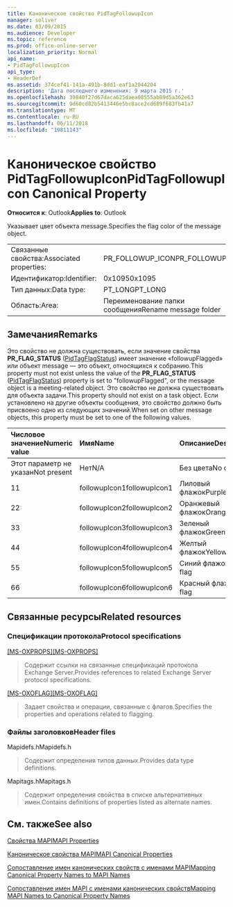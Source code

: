 ```yaml
---
title: Каноническое свойство PidTagFollowupIcon
manager: soliver
ms.date: 03/09/2015
ms.audience: Developer
ms.topic: reference
ms.prod: office-online-server
localization_priority: Normal
api_name:
- PidTagFollowupIcon
api_type:
- HeaderDef
ms.assetid: 374cef41-141a-491b-8dd1-eaf1a2044204
description: 'Дата последнего изменения: 9 марта 2015 г.'
ms.openlocfilehash: 39840f27d67daca625daea08555ab89d5a362e63
ms.sourcegitcommit: 9d60cd82b5413446e5bc8ace2cd689f683fb41a7
ms.translationtype: MT
ms.contentlocale: ru-RU
ms.lasthandoff: 06/11/2018
ms.locfileid: "19811143"
---
```

# <a name="pidtagfollowupicon-canonical-property"></a><span data-ttu-id="a0546-103">Каноническое свойство PidTagFollowupIcon</span><span class="sxs-lookup"><span data-stu-id="a0546-103">PidTagFollowupIcon Canonical Property</span></span>

  
  
<span data-ttu-id="a0546-104">**Относится к**: Outlook</span><span class="sxs-lookup"><span data-stu-id="a0546-104">**Applies to**: Outlook</span></span> 
  
<span data-ttu-id="a0546-105">Указывает цвет объекта message.</span><span class="sxs-lookup"><span data-stu-id="a0546-105">Specifies the flag color of the message object.</span></span>
  
|||
|:-----|:-----|
|<span data-ttu-id="a0546-106">Связанные свойства:</span><span class="sxs-lookup"><span data-stu-id="a0546-106">Associated properties:</span></span>  <br/> |<span data-ttu-id="a0546-107">PR_FOLLOWUP_ICON</span><span class="sxs-lookup"><span data-stu-id="a0546-107">PR_FOLLOWUP_ICON</span></span>  <br/> |
|<span data-ttu-id="a0546-108">Идентификатор:</span><span class="sxs-lookup"><span data-stu-id="a0546-108">Identifier:</span></span>  <br/> |<span data-ttu-id="a0546-109">0x1095</span><span class="sxs-lookup"><span data-stu-id="a0546-109">0x1095</span></span>  <br/> |
|<span data-ttu-id="a0546-110">Тип данных:</span><span class="sxs-lookup"><span data-stu-id="a0546-110">Data type:</span></span>  <br/> |<span data-ttu-id="a0546-111">PT_LONG</span><span class="sxs-lookup"><span data-stu-id="a0546-111">PT_LONG</span></span>  <br/> |
|<span data-ttu-id="a0546-112">Область:</span><span class="sxs-lookup"><span data-stu-id="a0546-112">Area:</span></span>  <br/> |<span data-ttu-id="a0546-113">Переименование папки сообщения</span><span class="sxs-lookup"><span data-stu-id="a0546-113">Rename message folder</span></span>  <br/> |
   
## <a name="remarks"></a><span data-ttu-id="a0546-114">Замечания</span><span class="sxs-lookup"><span data-stu-id="a0546-114">Remarks</span></span>

<span data-ttu-id="a0546-115">Это свойство не должна существовать, если значение свойства **PR_FLAG_STATUS** ([PidTagFlagStatus](pidtagflagstatus-canonical-property.md)) имеет значение «followupFlagged» или объект message — это объект, относящихся к собранию.</span><span class="sxs-lookup"><span data-stu-id="a0546-115">This property must not exist unless the value of the **PR_FLAG_STATUS** ([PidTagFlagStatus](pidtagflagstatus-canonical-property.md)) property is set to "followupFlagged", or the message object is a meeting-related object.</span></span> <span data-ttu-id="a0546-116">Это свойство не должна существовать для объекта задачи.</span><span class="sxs-lookup"><span data-stu-id="a0546-116">This property should not exist on a task object.</span></span> <span data-ttu-id="a0546-117">Если установлено на другие объекты сообщения, это свойство должно быть присвоено одно из следующих значений.</span><span class="sxs-lookup"><span data-stu-id="a0546-117">When set on other message objects, this property must be set to one of the following values.</span></span>
  
|<span data-ttu-id="a0546-118">**Числовое значение**</span><span class="sxs-lookup"><span data-stu-id="a0546-118">**Numeric value**</span></span>|<span data-ttu-id="a0546-119">**Имя**</span><span class="sxs-lookup"><span data-stu-id="a0546-119">**Name**</span></span>|<span data-ttu-id="a0546-120">**Описание**</span><span class="sxs-lookup"><span data-stu-id="a0546-120">**Description**</span></span>|
|:-----|:-----|:-----|
|<span data-ttu-id="a0546-121">Этот параметр не указан</span><span class="sxs-lookup"><span data-stu-id="a0546-121">Not present</span></span>  <br/> |<span data-ttu-id="a0546-122">Нет</span><span class="sxs-lookup"><span data-stu-id="a0546-122">N/A</span></span>  <br/> |<span data-ttu-id="a0546-123">Без цвета</span><span class="sxs-lookup"><span data-stu-id="a0546-123">No color</span></span>  <br/> |
|<span data-ttu-id="a0546-124">1</span><span class="sxs-lookup"><span data-stu-id="a0546-124">1</span></span>  <br/> |<span data-ttu-id="a0546-125">followupIcon1</span><span class="sxs-lookup"><span data-stu-id="a0546-125">followupIcon1</span></span>  <br/> |<span data-ttu-id="a0546-126">Лиловый флажок</span><span class="sxs-lookup"><span data-stu-id="a0546-126">Purple flag</span></span>  <br/> |
|<span data-ttu-id="a0546-127">2</span><span class="sxs-lookup"><span data-stu-id="a0546-127">2</span></span>  <br/> |<span data-ttu-id="a0546-128">followupIcon2</span><span class="sxs-lookup"><span data-stu-id="a0546-128">followupIcon2</span></span>  <br/> |<span data-ttu-id="a0546-129">Оранжевый флажок</span><span class="sxs-lookup"><span data-stu-id="a0546-129">Orange flag</span></span>  <br/> |
|<span data-ttu-id="a0546-130">3</span><span class="sxs-lookup"><span data-stu-id="a0546-130">3</span></span>  <br/> |<span data-ttu-id="a0546-131">followupIcon3</span><span class="sxs-lookup"><span data-stu-id="a0546-131">followupIcon3</span></span>  <br/> |<span data-ttu-id="a0546-132">Зеленый флажок</span><span class="sxs-lookup"><span data-stu-id="a0546-132">Green flag</span></span>  <br/> |
|<span data-ttu-id="a0546-133">4</span><span class="sxs-lookup"><span data-stu-id="a0546-133">4</span></span>  <br/> |<span data-ttu-id="a0546-134">followupIcon4</span><span class="sxs-lookup"><span data-stu-id="a0546-134">followupIcon4</span></span>  <br/> |<span data-ttu-id="a0546-135">Желтый флажок</span><span class="sxs-lookup"><span data-stu-id="a0546-135">Yellow flag</span></span>  <br/> |
|<span data-ttu-id="a0546-136">5</span><span class="sxs-lookup"><span data-stu-id="a0546-136">5</span></span>  <br/> |<span data-ttu-id="a0546-137">followupIcon5</span><span class="sxs-lookup"><span data-stu-id="a0546-137">followupIcon5</span></span>  <br/> |<span data-ttu-id="a0546-138">Синий флажок</span><span class="sxs-lookup"><span data-stu-id="a0546-138">Blue flag</span></span>  <br/> |
|<span data-ttu-id="a0546-139">6</span><span class="sxs-lookup"><span data-stu-id="a0546-139">6</span></span>  <br/> |<span data-ttu-id="a0546-140">followupIcon6</span><span class="sxs-lookup"><span data-stu-id="a0546-140">followupIcon6</span></span>  <br/> |<span data-ttu-id="a0546-141">Красный флажок</span><span class="sxs-lookup"><span data-stu-id="a0546-141">Red flag</span></span>  <br/> |
   
## <a name="related-resources"></a><span data-ttu-id="a0546-142">Связанные ресурсы</span><span class="sxs-lookup"><span data-stu-id="a0546-142">Related resources</span></span>

### <a name="protocol-specifications"></a><span data-ttu-id="a0546-143">Спецификации протокола</span><span class="sxs-lookup"><span data-stu-id="a0546-143">Protocol specifications</span></span>

<span data-ttu-id="a0546-144">[[MS-OXPROPS]](http://msdn.microsoft.com/library/f6ab1613-aefe-447d-a49c-18217230b148%28Office.15%29.aspx)</span><span class="sxs-lookup"><span data-stu-id="a0546-144">[[MS-OXPROPS]](http://msdn.microsoft.com/library/f6ab1613-aefe-447d-a49c-18217230b148%28Office.15%29.aspx)</span></span>
  
> <span data-ttu-id="a0546-145">Содержит ссылки на связанные спецификаций протокола Exchange Server.</span><span class="sxs-lookup"><span data-stu-id="a0546-145">Provides references to related Exchange Server protocol specifications.</span></span>
    
<span data-ttu-id="a0546-146">[[MS-OXOFLAG]](http://msdn.microsoft.com/library/f1e50be4-ed30-4c2a-b5cb-8ff3aaaf9b91%28Office.15%29.aspx)</span><span class="sxs-lookup"><span data-stu-id="a0546-146">[[MS-OXOFLAG]](http://msdn.microsoft.com/library/f1e50be4-ed30-4c2a-b5cb-8ff3aaaf9b91%28Office.15%29.aspx)</span></span>
  
> <span data-ttu-id="a0546-147">Задает свойства и операции, связанные с флагов.</span><span class="sxs-lookup"><span data-stu-id="a0546-147">Specifies the properties and operations related to flagging.</span></span>
    
### <a name="header-files"></a><span data-ttu-id="a0546-148">Файлы заголовков</span><span class="sxs-lookup"><span data-stu-id="a0546-148">Header files</span></span>

<span data-ttu-id="a0546-149">Mapidefs.h</span><span class="sxs-lookup"><span data-stu-id="a0546-149">Mapidefs.h</span></span>
  
> <span data-ttu-id="a0546-150">Содержит определения типов данных.</span><span class="sxs-lookup"><span data-stu-id="a0546-150">Provides data type definitions.</span></span>
    
<span data-ttu-id="a0546-151">Mapitags.h</span><span class="sxs-lookup"><span data-stu-id="a0546-151">Mapitags.h</span></span>
  
> <span data-ttu-id="a0546-152">Содержит определения свойства в списке альтернативных имен.</span><span class="sxs-lookup"><span data-stu-id="a0546-152">Contains definitions of properties listed as alternate names.</span></span>
    
## <a name="see-also"></a><span data-ttu-id="a0546-153">См. также</span><span class="sxs-lookup"><span data-stu-id="a0546-153">See also</span></span>



[<span data-ttu-id="a0546-154">Свойства MAPI</span><span class="sxs-lookup"><span data-stu-id="a0546-154">MAPI Properties</span></span>](mapi-properties.md)
  
[<span data-ttu-id="a0546-155">Каноническое свойства MAPI</span><span class="sxs-lookup"><span data-stu-id="a0546-155">MAPI Canonical Properties</span></span>](mapi-canonical-properties.md)
  
[<span data-ttu-id="a0546-156">Сопоставление имен канонических свойств с именами MAPI</span><span class="sxs-lookup"><span data-stu-id="a0546-156">Mapping Canonical Property Names to MAPI Names</span></span>](mapping-canonical-property-names-to-mapi-names.md)
  
[<span data-ttu-id="a0546-157">Сопоставление имен MAPI с именами канонических свойств</span><span class="sxs-lookup"><span data-stu-id="a0546-157">Mapping MAPI Names to Canonical Property Names</span></span>](mapping-mapi-names-to-canonical-property-names.md)

